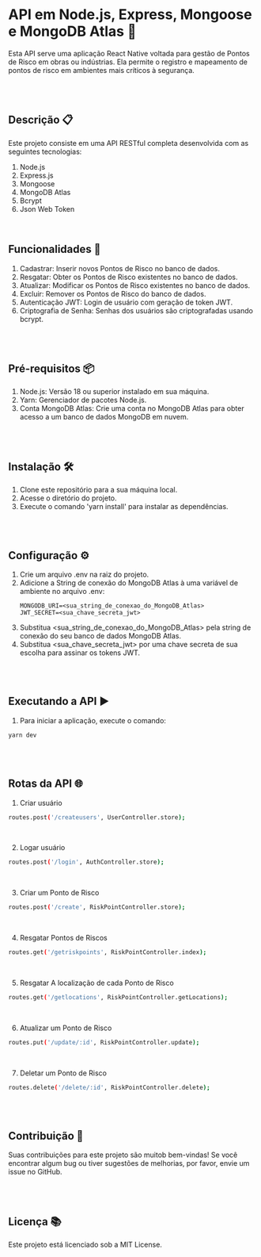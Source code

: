 # API em Node.js, Express, Mongoose e MongoDB Atlas 🚀

Esta API serve uma aplicação React Native voltada para gestão de Pontos de Risco em obras ou indústrias. Ela permite o registro e mapeamento de pontos de risco em ambientes mais críticos à segurança. <br>

<br>
<br>

## Descrição 📋

Este projeto consiste em uma API RESTful completa desenvolvida com as seguintes tecnologias: <br>

1. Node.js <br>
2. Express.js <br>
3. Mongoose <br>
4. MongoDB Atlas <br>
5. Bcrypt <br>
6. Json Web Token

<br>

## Funcionalidades 🔧

1. Cadastrar: Inserir novos Pontos de Risco no banco de dados. <br>
2. Resgatar: Obter os Pontos de Risco existentes no banco de dados. <br>
3. Atualizar: Modificar os Pontos de Risco existentes no banco de dados. <br>
4. Excluir: Remover os Pontos de Risco do banco de dados. <br>
5. Autenticação JWT: Login de usuário com geração de token JWT.<br>
6. Criptografia de Senha: Senhas dos usuários são criptografadas usando bcrypt.

<br>
<br>

## Pré-requisitos 📦

1. Node.js: Versão 18 ou superior instalado em sua máquina. <br>
2. Yarn: Gerenciador de pacotes Node.js. <br>
3. Conta MongoDB Atlas: Crie uma conta no MongoDB Atlas para obter acesso a um banco de dados MongoDB em nuvem. <br>

<br>
<br>

## Instalação 🛠️

1. Clone este repositório para a sua máquina local. <br>
2. Acesse o diretório do projeto. <br>
3. Execute o comando 'yarn install' para instalar as dependências. <br>

<br>
<br>

## Configuração ⚙️

1. Crie um arquivo .env na raiz do projeto. <br>
2. Adicione a String de conexão do MongoDB Atlas à uma variável de ambiente no arquivo .env:
   ```env
   MONGODB_URI=<sua_string_de_conexao_do_MongoDB_Atlas>
   JWT_SECRET=<sua_chave_secreta_jwt>
   ```
3. Substitua <sua_string_de_conexao_do_MongoDB_Atlas> pela string de conexão do seu banco de dados MongoDB Atlas.
4. Substitua <sua_chave_secreta_jwt> por uma chave secreta de sua escolha para assinar os tokens JWT.

<br>
<br>

## Executando a API ▶️

1. Para iniciar a aplicação, execute o comando:

```bash
yarn dev
```

<br>
<br>

## Rotas da API 🌐

1. Criar usuário <br>

```bash
routes.post('/createusers', UserController.store);
```

<br>

2. Logar usuário <br>

```bash
routes.post('/login', AuthController.store);
```

<br>

3. Criar um Ponto de Risco <br>

```bash
routes.post('/create', RiskPointController.store);
```

<br>

4. Resgatar Pontos de Riscos <br>

```bash
routes.get('/getriskpoints', RiskPointController.index);
```

<br>

5. Resgatar A localização de cada Ponto de Risco <br>

```bash
routes.get('/getlocations', RiskPointController.getLocations);
```

<br>

6. Atualizar um Ponto de Risco <br>

```bash
routes.put('/update/:id', RiskPointController.update);
```

<br>

7. Deletar um Ponto de Risco <br>

```bash
routes.delete('/delete/:id', RiskPointController.delete);
```

<br>
<br>

## Contribuição 🤝

Suas contribuições para este projeto são muitob bem-vindas! Se você encontrar algum bug ou tiver sugestões de melhorias, por favor, envie um issue no GitHub.

<br>
<br>

## Licença 📚

Este projeto está licenciado sob a MIT License.
